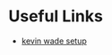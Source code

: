 # Useful Links

- [kevin wade setup](https://kevinwwwade.medium.com/the-ultimate-node-docker-setup-step-by-step-2023-update-4fd9dd8be48b)
